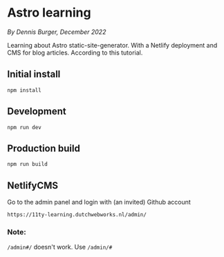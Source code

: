 # Astro learning

*By Dennis Burger, December 2022*

Learning about Astro static-site-generator. With a Netlify deployment and CMS for blog articles. According to this tutorial.

## Initial install

    npm install

## Development

    npm run dev

## Production build

    npm run build

## NetlifyCMS

Go to the admin panel and login with (an invited) Github account

    https://11ty-learning.dutchwebworks.nl/admin/


### Note: 

`/admin#/` doesn't work. Use `/admin/#`